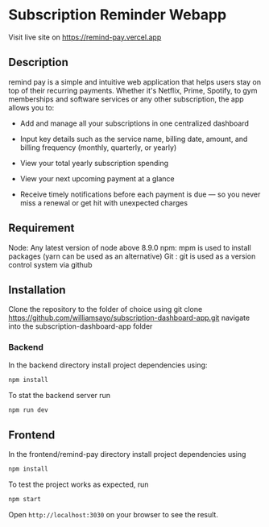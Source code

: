 # Subscription Reminder Webapp

Visit live site on https://remind-pay.vercel.app

<!-- A simple web app that organizes your subscriptions in one place and reminds you of upcoming payments through a notification. -->

## Description

remind pay is a simple and intuitive web application that helps users stay on top of their recurring payments. Whether it's Netflix, Prime, Spotify, to gym memberships and software services or any other subscription, the app allows you to:

-   Add and manage all your subscriptions in one centralized dashboard

-   Input key details such as the service name, billing date, amount, and billing frequency (monthly, quarterly, or yearly)

-   View your total yearly subscription spending

-   View your next upcoming payment at a glance

-   Receive timely notifications before each payment is due — so you never miss a renewal or get hit with unexpected charges

## Requirement

Node: Any latest version of node above 8.9.0
npm: mpm is used to install packages (yarn can be used as an alternative)
Git : git is used as a version control system via github

## Installation

Clone the repository to the folder of choice using git clone https://github.com/williamsayo/subscription-dashboard-app.git
navigate into the subscription-dashboard-app folder

### Backend

In the backend directory install project dependencies using:

```bash
npm install
```

To stat the backend server run

```bash
npm run dev
```

## Frontend

In the frontend/remind-pay directory install project dependencies using

```bash
npm install
```

To test the project works as expected, run

```bash
npm start
```

Open `http://localhost:3030` on your browser to see the result.
